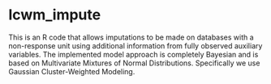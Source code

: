 # lcwm_impute
This is an R code that allows imputations to be made on databases with a non-response unit using additional information from fully observed auxiliary variables. The implemented model approach is completely Bayesian and is based on Multivariate Mixtures of Normal Distributions. Specifically we use Gaussian Cluster-Weighted Modeling.
